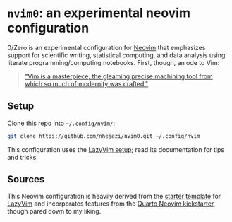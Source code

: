 # `nvim0`: an experimental neovim configuration

0/Zero is an experimental configuration for [Neovim](https://neovim.io/) that
emphasizes support for scientific writing, statistical computing, and data
analysis using literate programming/computing notebooks. First, though, an ode
to Vim:

> ["Vim is a masterpiece, the gleaming precise machining tool from which so
> much of modernity was
> crafted."](https://x.com/colmmacc/status/1687861827223556096)

## Setup

Clone this repo into `~/.config/nvim/`:

```sh
git clone https://github.com/nhejazi/nvim0.git ~/.config/nvim
```

This configuration uses the [LazyVim setup](https://www.lazyvim.org/); read its
documentation for tips and tricks.

## Sources

This Neovim configuration is heavily derived from the [starter
template](https://github.com/LazyVim/starter) for
[LazyVim](https://github.com/LazyVim/LazyVim) and incorporates features from the
[Quarto Neovim kickstarter](https://github.com/jmbuhr/quarto-nvim-kickstarter),
though pared down to my liking.

